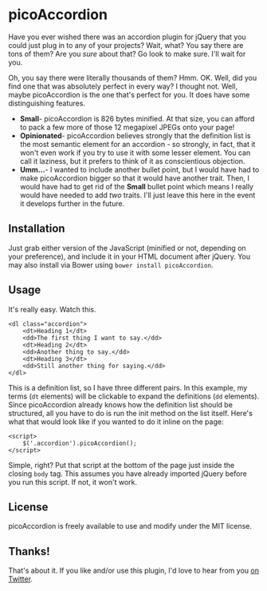 # picoAccordion

Have you ever wished there was an accordion plugin for jQuery that you could just plug in to any of your projects? Wait, what? You say there are tons of them? Are you *sure* about that? Go look to make sure. I'll wait for you.

Oh, you say there were literally thousands of them? Hmm. OK. Well, did you find one that was absolutely perfect in every way? I thought not. Well, maybe picoAccordion is the one that's perfect for you. It does have some distinguishing features.

* **Small**- picoAccordion is 826 bytes minified. At that size, you can afford to pack a few more of those 12 megapixel JPEGs onto your page!
* **Opinionated**- picoAccordion believes strongly that the definition list is the most semantic element for an accordion - so strongly, in fact, that it won't even work if you try to use it with some lesser element. You can call it laziness, but it prefers to think of it as conscientious objection.
* **Umm...**- I wanted to include another bullet point, but I would have had to make picoAccordion bigger so that it would have another trait. Then, I would have had to get rid of the **Small** bullet point which means I really would have needed to add *two* traits. I'll just leave this here in the event it develops further in the future.

## Installation
Just grab either version of the JavaScript (minified or not, depending on your preference), and include it in your HTML document after jQuery. You may also install via Bower using `bower install picoAccordion`.

## Usage
It's really easy. Watch this.

    <dl class="accordion">
        <dt>Heading 1</dt>
        <dd>The first thing I want to say.</dd>
        <dt>Heading 2</dt>
        <dd>Another thing to say.</dd>
        <dt>Heading 3</dt>
        <dd>Still another thing for saying.</dd>
    </dl>

This is a definition list, so I have three different pairs. In this example, my terms (`dt` elements) will be clickable to expand the definitions (`dd` elements). Since picoAccordion already knows how the definition list should be structured, all you have to do is run the init method on the list itself. Here's what that would look like if you wanted to do it inline on the page:

    <script>
        $('.accordion').picoAccordion();
    </script>

Simple, right? Put that script at the bottom of the page just inside the closing `body` tag. This assumes you have already imported jQuery before you run this script. If not, it won't work.

## License
picoAccordion is freely available to use and modify under the MIT license.

## Thanks!
That's about it. If you like and/or use this plugin, I'd love to hear from you [on Twitter](http://twitter.com/raddevon).